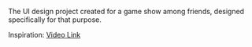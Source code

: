 The UI design project created for a game show among friends, designed specifically for that purpose.

Inspiration: [Video Link](https://www.youtube.com/watch?v=umidJTPq3Hk&t=234s)
 

